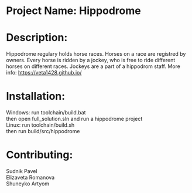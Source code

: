 # Project Name: Hippodrome

# Description: 

Hippodrome regulary holds horse races. Horses on a race are registred by owners. 
Every horse is ridden by a jockey, who is free to ride different horses on different races. 
Jockeys are a part of a hippodrom staff.
More info: https://veta1428.github.io/

# Installation: 

Windows: run toolchain/build.bat</br>
         then open full_solution.sln and run a hippodrome project</br>
Linux: run toolchain/build.sh</br>
       then run build/src/hippodrome</br>

# Contributing:

Sudnik Pavel</br>
Elizaveta Romanova</br>
Shuneyko Artyom

